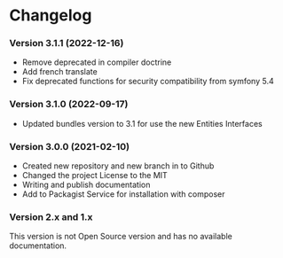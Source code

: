 Changelog
=========

### Version 3.1.1 (2022-12-16)
* Remove deprecated in compiler doctrine
* Add french translate
* Fix deprecated functions for security compatibility from symfony 5.4

### Version 3.1.0 (2022-09-17)
* Updated bundles version to 3.1 for use the new Entities Interfaces

### Version 3.0.0 (2021-02-10)
* Created new repository and new branch in to Github
* Changed the project License to the MIT
* Writing and publish documentation
* Add to Packagist Service for installation with composer

### Version 2.x and 1.x
This version is not Open Source version and has no available documentation.